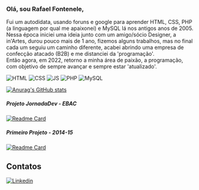 ### Olá, sou Rafael Fontenele,

Fui um autodidata, usando foruns e google para aprender HTML, CSS, PHP (a linguagem por qual me apaixonei) e MySQL lá nos antigos anos de 2005. Nessa época iniciei uma ideia junto com um amigo/sócio Designer, a in'Artes, durou pouco mais de 1 ano, fizemos alguns trabalhos, mas no final cada um seguiu um caminho diferente, acabei abrindo uma empresa de confecção atacado (B2B) e me distanciei da 'programação'.<br>
Então agora, em 2022, retorno a minha área de paixão, a programação, com objetivo de sempre avançar e sempre estar 'atualizado'.

![HTML](https://img.shields.io/badge/HTML5-E34F26?style=for-the-badge&logo=html5&logoColor=white)
![CSS](https://img.shields.io/badge/CSS3-1572B6?style=for-the-badge&logo=css3&logoColor=white)
![JS](https://img.shields.io/badge/JavaScript-323330?style=for-the-badge&logo=javascript&logoColor=F7DF1E)
![PHP](https://img.shields.io/badge/PHP-777BB4?style=for-the-badge&logo=php&logoColor=white)
![MySQL](https://img.shields.io/badge/MySQL-005C84?style=for-the-badge&logo=mysql&logoColor=white)


[![Anurag's GitHub stats](https://github-readme-stats.vercel.app/api?username=rnfrafael&theme=dark)](https://github.com/anuraghazra/github-readme-stats)

##### Projeto JornadaDev - EBAC
[![Readme Card](https://github-readme-stats.vercel.app/api/pin/?username=rnfrafael&repo=rnfrafael.github.io)](https://github.com/anuraghazra/github-readme-stats)

##### Primeiro Projeto - 2014-15
[![Readme Card](https://github-readme-stats.vercel.app/api/pin/?username=rnfrafael&repo=Sistema-Agendamento-Consultas)](https://github.com/anuraghazra/github-readme-stats)



## Contatos

[<img src='https://img.shields.io/badge/LinkedIn-0077B5?style=for-the-badge&logo=linkedin&logoColor=white' alt='Linkedin'>](www.linkedin.com/in/rnf-rafael-fontenele
)




<!---
rnfrafael/rnfrafael is a ✨ special ✨ repository because its `README.md` (this file) appears on your GitHub profile.
You can click the Preview link to take a look at your changes.
--->
